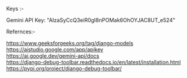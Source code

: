 Keys :-

Gemini API Key: "AIzaSyCcQ3eiR0gI8nPOMak6OhOYJAC8UT_e524"

Refernces:-

https://www.geeksforgeeks.org/tag/django-models <br>
https://aistudio.google.com/app/apikey <br>
https://ai.google.dev/gemini-api/docs <br>
https://django-debug-toolbar.readthedocs.io/en/latest/installation.html <br> 
https://pypi.org/project/django-debug-toolbar/ <br>
